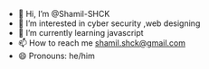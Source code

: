 - 👋 Hi, I’m @Shamil-SHCK
- 👀 I’m interested in cyber security ,web designing 
- 🌱 I’m currently learning javascript
- 📫 How to reach me shamil.shck@gmail.com
- 😄 Pronouns: he/him


<!---
Shamil-SHCK/Shamil-SHCK is a ✨ special ✨ repository because its `README.md` (this file) appears on your GitHub profile.
You can click the Preview link to take a look at your changes.
--->
